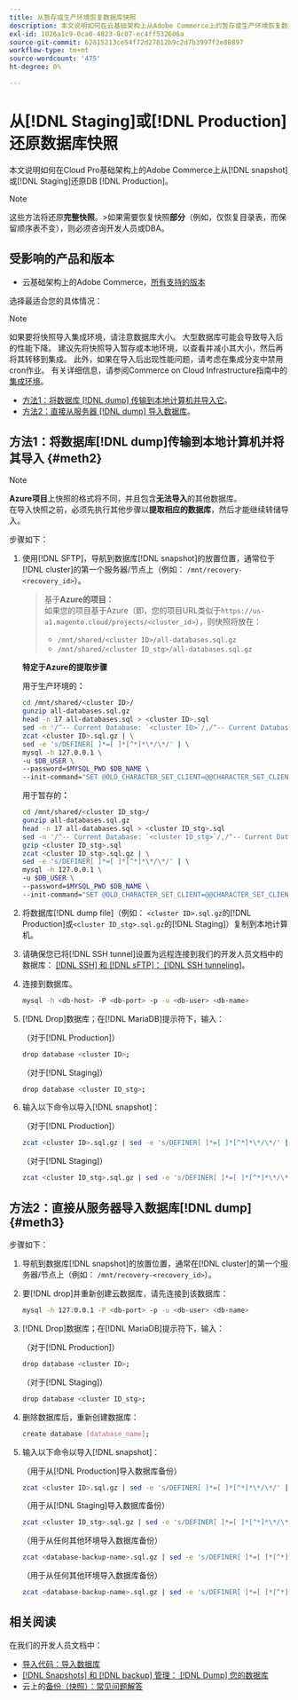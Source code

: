 ```yaml
---
title: 从暂存或生产环境恢复数据库快照
description: 本文说明如何在云基础架构上从Adobe Commerce上的暂存或生产环境恢复数据库快照。
exl-id: 1026a1c9-0ca0-4823-8c07-ec4ff532606a
source-git-commit: 62815213ce54f72d27812b9c2d7b3997f2e88897
workflow-type: tm+mt
source-wordcount: '475'
ht-degree: 0%

---
```


# 从[!DNL Staging]或[!DNL Production]还原数据库快照

本文说明如何在Cloud Pro基础架构上的Adobe Commerce上从[!DNL snapshot]或[!DNL Staging]还原DB [!DNL Production]。


>[!NOTE]
>
>这些方法将还原&#x200B;**完整快照**。
>&#x200B;>如果需要恢复快照&#x200B;**部分**（例如，仅恢复目录表，而保留顺序表不变），则必须咨询开发人员或DBA。


## 受影响的产品和版本

* 云基础架构上的Adobe Commerce，[所有支持的版本](https://magento.com/sites/default/files/magento-software-lifecycle-policy.pdf)

选择最适合您的具体情况：

>[!NOTE]
>
> 如果要将快照导入集成环境，请注意数据库大小。 大型数据库可能会导致导入后的性能下降。 建议先将快照导入暂存或本地环境，以查看并减小其大小，然后再将其转移到集成。 此外，如果在导入后出现性能问题，请考虑在集成分支中禁用cron作业。 有关详细信息，请参阅Commerce on Cloud Infrastructure指南中的[集成环境](https://experienceleague.adobe.com/en/docs/commerce-on-cloud/user-guide/architecture/pro-architecture#integration-environment)。

* [方法1：将数据库 [!DNL dump] 传输到本地计算机并导入它](#meth2)。
* [方法2：直接从服务器 [!DNL dump] 导入数据库](#meth3)。

## 方法1：将数据库[!DNL dump]传输到本地计算机并将其导入 {#meth2}


>[!NOTE]
>
> **Azure项目**&#x200B;上快照的格式将不同，并且包含&#x200B;**无法导入**&#x200B;的其他数据库。\
> 在导入快照之前，必须先执行其他步骤以&#x200B;**提取相应的数据库**，然后才能继续转储导入。

步骤如下：

1. 使用[!DNL SFTP]，导航到数据库[!DNL snapshot]的放置位置，通常位于[!DNL cluster]的第一个服务器/节点上（例如： `/mnt/recovery-<recovery_id>`）。
   > 基于&#x200B;**Azure的项目：**\
   > 如果您的项目基于Azure（即，您的项目URL类似于`https://us-a1.magento.cloud/projects/<cluster_id>`），则快照将放在：
   > * `/mnt/shared/<cluster ID>/all-databases.sql.gz`
   > * `/mnt/shared/<cluster ID_stg>/all-databases.sql.gz`

   **特定于Azure的提取步骤**

   用于生产环境的&#x200B;**：**

   ```bash
   cd /mnt/shared/<cluster ID>/
   gunzip all-databases.sql.gz 
   head -n 17 all-databases.sql > <cluster ID>.sql 
   sed -n '/^-- Current Database: `<cluster ID>`/,/^-- Current Database: `/p' all-databases.sql >> <cluster ID>.sql gzip <cluster ID>.sql
   zcat <cluster ID>.sql.gz | \
   sed -e 's/DEFINER[ ]*=[ ]*[^*]*\*/\*/' | \
   mysql -h 127.0.0.1 \
   -u $DB_USER \
   --password=$MYSQL_PWD $DB_NAME \
   --init-command="SET @OLD_CHARACTER_SET_CLIENT=@@CHARACTER_SET_CLIENT ;SET @OLD_CHARACTER_SET_RESULTS=@@CHARACTER_SET_RESULTS ;SET @OLD_COLLATION_CONNECTION=@@COLLATION_CONNECTION ;SET NAMES utf8 ;SET @OLD_TIME_ZONE=@@TIME_ZONE ;SET TIME_ZONE='+00:00' ;SET @OLD_UNIQUE_CHECKS=@@UNIQUE_CHECKS, UNIQUE_CHECKS=0 ;SET @OLD_FOREIGN_KEY_CHECKS=@@FOREIGN_KEY_CHECKS, FOREIGN_KEY_CHECKS=0 ;SET @OLD_SQL_MODE=@@SQL_MODE, SQL_MODE='NO_AUTO_VALUE_ON_ZERO' ;SET @OLD_SQL_NOTES=@@SQL_NOTES, SQL_NOTES=0;"
   ```

   用于暂存的&#x200B;**：**

   ```bash
   cd /mnt/shared/<cluster ID_stg>/
   gunzip all-databases.sql.gz 
   head -n 17 all-databases.sql > <cluster ID_stg>.sql
   sed -n '/^-- Current Database: `<cluster ID_stg>`/,/^-- Current Database: `/p' all-databases.sql >> <cluster ID_stg>.sql 
   gzip <cluster ID_stg>.sql  
   zcat <cluster ID_stg>.sql.gz | \
   sed -e 's/DEFINER[ ]*=[ ]*[^*]*\*/\*/' | \
   mysql -h 127.0.0.1 \
   -u $DB_USER \
   --password=$MYSQL_PWD $DB_NAME \
   --init-command="SET @OLD_CHARACTER_SET_CLIENT=@@CHARACTER_SET_CLIENT ;SET @OLD_CHARACTER_SET_RESULTS=@@CHARACTER_SET_RESULTS ;SET @OLD_COLLATION_CONNECTION=@@COLLATION_CONNECTION ;SET NAMES utf8 ;SET @OLD_TIME_ZONE=@@TIME_ZONE ;SET TIME_ZONE='+00:00' ;SET @OLD_UNIQUE_CHECKS=@@UNIQUE_CHECKS, UNIQUE_CHECKS=0 ;SET @OLD_FOREIGN_KEY_CHECKS=@@FOREIGN_KEY_CHECKS, FOREIGN_KEY_CHECKS=0 ;SET @OLD_SQL_MODE=@@SQL_MODE, SQL_MODE='NO_AUTO_VALUE_ON_ZERO' ;SET @OLD_SQL_NOTES=@@SQL_NOTES, SQL_NOTES=0;"
   ```

1. 将数据库[!DNL dump file]（例如： `<cluster ID>.sql.gz`的[!DNL Production]或`<cluster ID_stg>.sql.gz`的[!DNL Staging]）复制到本地计算机。
1. 请确保您已将[!DNL SSH tunnel]设置为远程连接到我们的开发人员文档中的数据库： [[!DNL SSH] 和 [!DNL sFTP]： [!DNL SSH tunneling]](https://experienceleague.adobe.com/en/docs/commerce-cloud-service/user-guide/develop/secure-connections#env-start-tunn)。
1. 连接到数据库。

   ```bash
   mysql -h <db-host> -P <db-port> -p -u <db-user> <db-name>
   ```

1. [!DNL Drop]数据库；在[!DNL MariaDB]提示符下，输入：

   （对于[!DNL Production]）

   ```bash
   drop database <cluster ID>;
   ```

   （对于[!DNL Staging]）

   ```bash
   drop database <cluster ID_stg>;
   ```

1. 输入以下命令以导入[!DNL snapshot]：

   （对于[!DNL Production]）

   ```bash
   zcat <cluster ID>.sql.gz | sed -e 's/DEFINER[ ]*=[ ]*[^*]*\*/\*/' | mysql -h 127.0.0.1 -P <db-port> -p -u   <db-user> <db-name>
   ```

   （对于[!DNL Staging]）

   ```bash
   zcat <cluster ID_stg>.sql.gz | sed -e 's/DEFINER[ ]*=[ ]*[^*]*\*/\*/' | mysql -h 127.0.0.1 -P <db-port> -p -u   <db-user> <db-name>
   ```

## 方法2：直接从服务器导入数据库[!DNL dump] {#meth3}

步骤如下：

1. 导航到数据库[!DNL snapshot]的放置位置，通常在[!DNL cluster]的第一个服务器/节点上（例如： `/mnt/recovery-<recovery_id>`）。
1. 要[!DNL drop]并重新创建云数据库，请先连接到该数据库：

   ```bash
   mysql -h 127.0.0.1 -P <db-port> -p -u <db-user> <db-name>
   ```

1. [!DNL Drop]数据库；在[!DNL MariaDB]提示符下，输入：

   （对于[!DNL Production]）

   ```bash
   drop database <cluster ID>;
   ```

   （对于[!DNL Staging]）

   ```bash
   drop database <cluster ID_stg>;
   ```

1. 删除数据库后，重新创建数据库：

   ```bash
   create database [database_name];
   ```

1. 输入以下命令以导入[!DNL snapshot]：

   （用于从[!DNL Production]导入数据库备份）

   ```bash
   zcat <cluster ID>.sql.gz | sed -e 's/DEFINER[ ]*=[ ]*[^*]*\*/\*/' | mysql -h 127.0.0.1 -p -u <db-user> <db-name>
   ```

   （用于从[!DNL Staging]导入数据库备份）

   ```bash
   zcat <cluster ID_stg>.sql.gz | sed -e 's/DEFINER[ ]*=[ ]*[^*]*\*/\*/' | mysql -h 127.0.0.1 -p -u <db-user> <db-name>
   ```

   （用于从任何其他环境导入数据库备份）

   ```bash
   zcat <database-backup-name>.sql.gz | sed -e 's/DEFINER[ ]*=[ ]*[^*]*\*/\*/' | mysql -h 127.0.0.1 -p -u <db-user> <db-name>
   ```

   （用于从任何其他环境导入数据库备份）

   ```bash
   zcat <database-backup-name>.sql.gz | sed -e 's/DEFINER[ ]*=[ ]*[^*]*\*/\*/' | mysql -h 127.0.0.1 -p -u <db-user> <db-name>
   ```

## 相关阅读

在我们的开发人员文档中：

* [导入代码：导入数据库](https://experienceleague.adobe.com/en/docs/commerce-cloud-service/user-guide/develop/deploy/staging-production)
* [[!DNL Snapshots] 和 [!DNL backup] 管理： [!DNL Dump] 您的数据库](https://experienceleague.adobe.com/en/docs/commerce-cloud-service/user-guide/develop/storage/snapshots)
* 云上的[备份（快照）：常见问题解答](https://experienceleague.adobe.com/en/docs/commerce-knowledge-base/kb/faq/backup-snapshot-on-cloud-faq)
